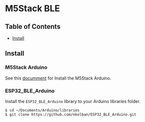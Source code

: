 # M5Stack BLE

## Table of Contents

* [Install](#install)

## Install

### M5Stack Arduino

See this [documment](http://www.m5stack.com/assets/docs/) for Install the M5Stack Arduino.


### ESP32_BLE_Arduino

Install the `ESP32_BLE_Arduino` library to your Arduino libraries folder.

```
$ cd ~/Documents/Arduino/libraries
$ git clone https://github.com/nkolban/ESP32_BLE_Arduino.git
```